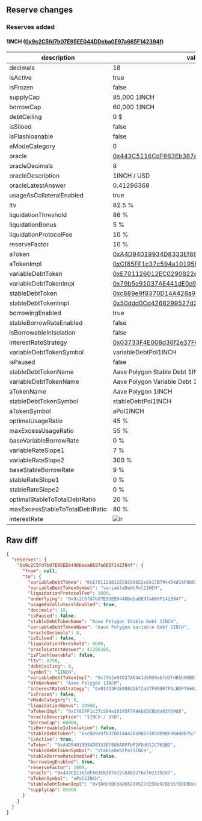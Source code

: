 ## Reserve changes

### Reserves added

#### 1INCH ([0x9c2C5fd7b07E95EE044DDeba0E97a665F142394f](https://polygonscan.com/address/0x9c2C5fd7b07E95EE044DDeba0E97a665F142394f))

| description | value |
| --- | --- |
| decimals | 18 |
| isActive | true |
| isFrozen | false |
| supplyCap | 85,000 1INCH |
| borrowCap | 60,000 1INCH |
| debtCeiling | 0 $ |
| isSiloed | false |
| isFlashloanable | false |
| eModeCategory | 0 |
| oracle | [0x443C5116CdF663Eb387e72C688D276e702135C87](https://polygonscan.com/address/0x443C5116CdF663Eb387e72C688D276e702135C87) |
| oracleDecimals | 8 |
| oracleDescription | 1INCH / USD |
| oracleLatestAnswer | 0.41296368 |
| usageAsCollateralEnabled | true |
| ltv | 82.5 % |
| liquidationThreshold | 86 % |
| liquidationBonus | 5 % |
| liquidationProtocolFee | 10 % |
| reserveFactor | 10 % |
| aToken | [0xA4D94019934D8333Ef880ABFFbF2FDd611C762BD](https://polygonscan.com/address/0xA4D94019934D8333Ef880ABFFbF2FDd611C762BD) |
| aTokenImpl | [0xCf85FF1c37c594a10195F7A9Ab85CBb0a03f69dE](https://polygonscan.com/address/0xCf85FF1c37c594a10195F7A9Ab85CBb0a03f69dE) |
| variableDebtToken | [0xE701126012EC0290822eEA17B794454d1AF8b030](https://polygonscan.com/address/0xE701126012EC0290822eEA17B794454d1AF8b030) |
| variableDebtTokenImpl | [0x79b5e91037AE441dE0d9e6fd3Fd85b96B83d4E93](https://polygonscan.com/address/0x79b5e91037AE441dE0d9e6fd3Fd85b96B83d4E93) |
| stableDebtToken | [0xc889e9f8370D14A428a9857205d99BFdB400b757](https://polygonscan.com/address/0xc889e9f8370D14A428a9857205d99BFdB400b757) |
| stableDebtTokenImpl | [0x50ddd0Cd4266299527d25De9CBb55fE0EB8dAc30](https://polygonscan.com/address/0x50ddd0Cd4266299527d25De9CBb55fE0EB8dAc30) |
| borrowingEnabled | true |
| stableBorrowRateEnabled | false |
| isBorrowableInIsolation | false |
| interestRateStrategy | [0x03733F4E008d36f2e37F0080fF1c8DF756622E6F](https://polygonscan.com/address/0x03733F4E008d36f2e37F0080fF1c8DF756622E6F) |
| variableDebtTokenSymbol | variableDebtPol1INCH |
| isPaused | false |
| stableDebtTokenName | Aave Polygon Stable Debt 1INCH |
| variableDebtTokenName | Aave Polygon Variable Debt 1INCH |
| aTokenName | Aave Polygon 1INCH |
| stableDebtTokenSymbol | stableDebtPol1INCH |
| aTokenSymbol | aPol1INCH |
| optimalUsageRatio | 45 % |
| maxExcessUsageRatio | 55 % |
| baseVariableBorrowRate | 0 % |
| variableRateSlope1 | 7 % |
| variableRateSlope2 | 300 % |
| baseStableBorrowRate | 9 % |
| stableRateSlope1 | 0 % |
| stableRateSlope2 | 0 % |
| optimalStableToTotalDebtRatio | 20 % |
| maxExcessStableToTotalDebtRatio | 80 % |
| interestRate | ![ir](/.assets/19b2f23d55d76d891e7d30c29aa97741efed9d17.svg) |


## Raw diff

```json
{
  "reserves": {
    "0x9c2C5fd7b07E95EE044DDeba0E97a665F142394f": {
      "from": null,
      "to": {
        "variableDebtToken": "0xE701126012EC0290822eEA17B794454d1AF8b030",
        "variableDebtTokenSymbol": "variableDebtPol1INCH",
        "liquidationProtocolFee": 1000,
        "underlying": "0x9c2C5fd7b07E95EE044DDeba0E97a665F142394f",
        "usageAsCollateralEnabled": true,
        "decimals": 18,
        "isPaused": false,
        "stableDebtTokenName": "Aave Polygon Stable Debt 1INCH",
        "variableDebtTokenName": "Aave Polygon Variable Debt 1INCH",
        "oracleDecimals": 8,
        "isSiloed": false,
        "liquidationThreshold": 8600,
        "oracleLatestAnswer": 41296368,
        "isFlashloanable": false,
        "ltv": 8250,
        "debtCeiling": 0,
        "symbol": "1INCH",
        "variableDebtTokenImpl": "0x79b5e91037AE441dE0d9e6fd3Fd85b96B83d4E93",
        "aTokenName": "Aave Polygon 1INCH",
        "interestRateStrategy": "0x03733F4E008d36f2e37F0080fF1c8DF756622E6F",
        "isFrozen": false,
        "eModeCategory": 0,
        "liquidationBonus": 10500,
        "aTokenImpl": "0xCf85FF1c37c594a10195F7A9Ab85CBb0a03f69dE",
        "oracleDescription": "1INCH / USD",
        "borrowCap": 60000,
        "isBorrowableInIsolation": false,
        "stableDebtToken": "0xc889e9f8370D14A428a9857205d99BFdB400b757",
        "isActive": true,
        "aToken": "0xA4D94019934D8333Ef880ABFFbF2FDd611C762BD",
        "stableDebtTokenSymbol": "stableDebtPol1INCH",
        "stableBorrowRateEnabled": false,
        "borrowingEnabled": true,
        "reserveFactor": 1000,
        "oracle": "0x443C5116CdF663Eb387e72C688D276e702135C87",
        "aTokenSymbol": "aPol1INCH",
        "stableDebtTokenImpl": "0x50ddd0Cd4266299527d25De9CBb55fE0EB8dAc30",
        "supplyCap": 85000
      }
    }
  }
}
```